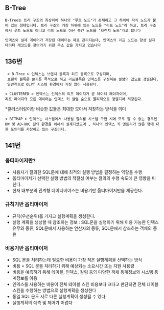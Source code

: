 ## B-Tree
```
B-Tree는 트리 구조의 최상위에 하나의 "루트 노드"가 존재하고 그 하위에 자식 노드가 붙어 있는 형태입니다. 트리 구조의 가장 하위에 있는 노드를 "리프 노드"라 하고, 트리 구조에서 루트 노드도 아니고 리프 노드도 아닌 중간 노드를 "브랜치 노드"라고 합니다
```
```
인덱스와 실제 데이터가 저장된 데이터는 따로 관리되는데, 인덱스의 리프 노드는 항상 실제 데이터 레코드를 찾아가기 위한 주소 값을 가지고 있습니다
```







## 136번
```
 < B-Tree > 인텍스는 브랜치 블록과 리프 블록으로 구성되며, 
 브랜치 블록은 분기를 목적으로 하고 리프블록은 인덱스를 구성하는 컬럼의 값으로 정렬된다.
 일반적으로 OLPT 시스템 환경에서 가장 많이 사용된다.
 ```
 ```
 < CLUSTERED > 인덱스는 인덱스의 리프 페이지가 곧 데이터 페이지이며,
 리프 페이지의 모든 데이터는 인덱스 키 컬럼 순으로 물리적으로 정렬되어 저장된다.
 ```
*클러스터링이란 비슷한 값들은 최대한 모아서 저장하는 방식을 의미
 ```
 < BITMAP > 인덱스는 시스템에서 사용될 질의를 시스템 구현 시에 모두 알 수 없는 경우인 DW 및 AD-HOC 질의 환경을 위헤서 설계되었으며 , 하나의 인덱스 키 엔트리가 많은 행에 대한 포인터를 저장하고 있는 구조이다.
 ```


 ## 141번
 ### 옵티마이저란?
  - 사용자가 질의한 SQL문에 대해 최적의 실행 방법을 결정하는 역할을 수행
  - 옵티마이저가 선택한 실행 방법의 적절성 여부는 질의의 수행 속도에 큰 영향을 미친다.
  - 현재 대부분의 관계형 데이터베이스는 비용기반 옵티마이저만을 제공한다.

### 규칙기반 옵티마이저
 - 규칙(우선순위)를 가지고 실행계획을 생성한다.
 - 실행 계획을 생성할 때 참조하는 정보 : SQL문을 실행하기 위해 이용 가능한 인덱스 유무와 종류, SQL문에서 사용하는 연산자의 종류, SQL문에서 참조하는 객체의 종류

### 비용기반 옵티마이저
 - SQL 문을 처리하는데 필요한 비용이 가장 적은 실행계획을 선택하는 방식
 - 비용 = SQL 문을 처리하기 위해 예상되는 소요시간 또는 자원 사용량
 - 비용을 예측하기 위해 테이블, 인덱스, 칼럼 등의 다양한 객체 통계정보와 시스템 통계정보를 이용
 - 인덱스를 사용하는 비용이 전체 테이블 스캔 비용보다 크다고 판단되면 전체 테이블 스캔을 수행하는 방법으로 실행계획을 생성한다
 - 동일 SQL 문도 서로 다른 실행계획이 생성될 수 있다
 - 실행계획의 예측 및 제어가 어렵다

 


